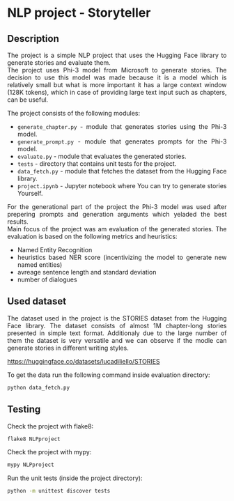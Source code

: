 <div style="text-align: justify">

# NLP project - Storyteller

## Description

The project is a simple NLP project that uses the Hugging Face library to generate stories and evaluate them. <br>
The project uses Phi-3 model from Microsoft to generate stories. The decision to use this model was made because it is a model which is relatively small but what is more important it has a large context window (128K tokens), which in case of providing large text input such as chapters, can be useful. <br>

The project consists of the following modules:
- `generate_chapter.py` - module that generates stories using the Phi-3 model.
- `generate_prompt.py` - module that generates prompts for the Phi-3 model.
- `evaluate.py` - module that evaluates the generated stories.
- `tests` - directory that contains unit tests for the project.
- `data_fetch.py` - module that fetches the dataset from the Hugging Face library.
- `project.ipynb` - Jupyter notebook where You can try to generate stories Yourself.

For the generational part of the project the Phi-3 model was used after prepering prompts and generation arguments which yeladed the best results. <br>
Main focus of the project was am evaluation of the generated stories. The evaluation is based on the following metrics and heuristics:
- Named Entity Recognition
- heuristics based NER score (incentivizing the model to generate new named entities)
- avreage sentence length and standard deviation
- number of dialogues

## Used dataset

The dataset used in the project is the STORIES dataset from the Hugging Face library. The dataset consists of almost 1M chapter-long stories presented in simple text format. Additionaly due to the large number of them the dataset is very versatile and we can observe if the modle can generate stories in different writing styles. <br>

https://huggingface.co/datasets/lucadiliello/STORIES

To get the data run the following command inside evaluation directory:
```bash
python data_fetch.py
```

## Testing

Check the project with flake8:
```bash
flake8 NLPproject
```

Check the project with mypy:
```bash
mypy NLPproject
```

Run the unit tests (inside the project directory):
```bash
python -m unittest discover tests
```
</div>